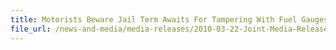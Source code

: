 ```yaml
---
title: Motorists Beware Jail Term Awaits For Tampering With Fuel Gauges Another four hauled to court for turning deaf ears to authorities’ warnings 
file_url: /news-and-media/media-releases/2010-03-22-Joint-Media-Release.pdf
---
```

